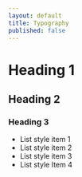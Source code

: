 ```yaml
---
layout: default
title: Typography
published: false
---
```


# Heading 1

## Heading 2

### Heading 3

* List style item 1
* List style item 2
* List style item 3
* List style Item 4